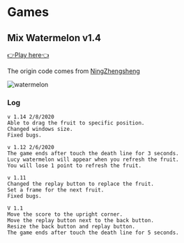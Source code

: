 # Games

## Mix Watermelon v1.4

<a href="../watermelon" >👉Play here👈</a>

The origin code comes from [NingZhengsheng](https://github.com/NingZhengsheng/ComposeGigWatermelon)

![watermelon](https://raw.githubusercontent.com/bullhe4d/bigwatermelon/main/1611557925872957.gif)

### Log

```text
v 1.14 2/8/2020
Able to drag the fruit to specific position.
Changed windows size.
Fixed bugs.

v 1.12 2/6/2020
The game ends after touch the death line for 3 seconds. 
Lucy watermelon will appear when you refresh the fruit.
You will lose 1 point to refresh the fruit.

v 1.11
Changed the replay button to replace the fruit.
Set a frame for the next fruit.
Fixed bugs.

V 1.1  
Move the score to the upright corner.
Move the replay button next to the back button.
Resize the back button and replay button.
The game ends after touch the death line for 5 seconds.
```


